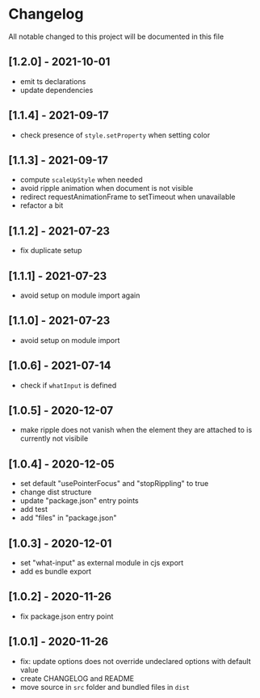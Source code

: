 # Changelog
All notable changed to this project will be documented in this file

## [1.2.0] - 2021-10-01
- emit ts declarations
- update dependencies

## [1.1.4] - 2021-09-17
- check presence of `style.setProperty` when setting color

## [1.1.3] - 2021-09-17
- compute `scaleUpStyle` when needed
- avoid ripple animation when document is not visible
- redirect requestAnimationFrame to setTimeout when unavailable
- refactor a bit

## [1.1.2] - 2021-07-23
- fix duplicate setup

## [1.1.1] - 2021-07-23
- avoid setup on module import again

## [1.1.0] - 2021-07-23
- avoid setup on module import

## [1.0.6] - 2021-07-14
- check if `whatInput` is defined

## [1.0.5] - 2020-12-07
- make ripple does not vanish when the element they are attached to is currently not visibile

## [1.0.4] - 2020-12-05
- set default "usePointerFocus" and "stopRippling" to true
- change dist structure
- update "package.json" entry points
- add test
- add "files" in "package.json"

## [1.0.3] - 2020-12-01
- set "what-input" as external module in cjs export
- add es bundle export

## [1.0.2] - 2020-11-26
- fix package.json entry point

## [1.0.1] - 2020-11-26
- fix: update options does not override undeclared options with default value
- create CHANGELOG and README
- move source in `src` folder and bundled files in `dist`